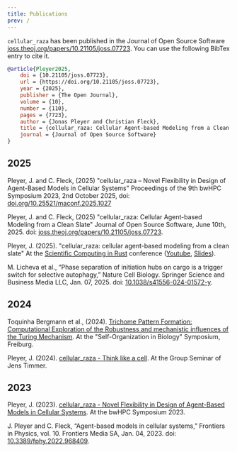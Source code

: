 ```yaml
---
title: Publications
prev: /
---
```


`cellular_raza` has been published in the Journal of Open Source Software
[joss.theoj.org/papers/10.21105/joss.07723](https://joss.theoj.org/papers/10.21105/joss.07723).
You can use the following BibTex entry to cite it.

```bibtex
@article{Pleyer2025,
    doi = {10.21105/joss.07723},
    url = {https://doi.org/10.21105/joss.07723},
    year = {2025},
    publisher = {The Open Journal},
    volume = {10},
    number = {110},
    pages = {7723},
    author = {Jonas Pleyer and Christian Fleck},
    title = {cellular_raza: Cellular Agent-based Modeling from a Clean Slate},
    journal = {Journal of Open Source Software}
}
```

## 2025

Pleyer, J. and C. Fleck,
(2025)
"cellular_raza – Novel Flexibility in Design of Agent-Based Models in Cellular Systems"
Proceedings of the 9th bwHPC Symposium 2023,
2nd October 2025,
doi: [doi.org/10.25521/maconf.2025.1027](https://doi.org/10.25521/maconf.2025.1027)

Pleyer, J. and C. Fleck,
(2025)
"cellular_raza: Cellular Agent-based Modeling from a Clean Slate"
Journal of Open Source Software,
June 10th, 2025.
doi: [joss.theoj.org/papers/10.21105/joss.07723](https://joss.theoj.org/papers/10.21105/joss.07723).

Pleyer, J.
(2025).
"cellular_raza: cellular agent-based modeling from a clean slate"
At the [Scientific Computing in Rust](https://scientificcomputing.rs/2025/talks/pleyer.html)
conference ([Youtube](https://www.youtube.com/watch?v=3q40ozzQ6gE),
[Slides](2025-06-04-Scientific-Computing-in-Rust)).

M. Licheva et al.,
“Phase separation of initiation hubs on cargo is a trigger switch for selective autophagy,”
Nature Cell Biology.
Springer Science and Business Media LLC,
Jan. 07, 2025.
doi: [10.1038/s41556-024-01572-y](https://doi.org/10.1038/s41556-024-01572-y).

## 2024

Toquinha Bergmann et al.,
(2024).
[Trichome Pattern Formation: Computational Exploration of the Robustness and mechanistic influences
of the Turing Mechanism](2024-09-16-self-organization-symposium).
At the "Self-Organization in Biology" Symposium, Freiburg.

Pleyer, J.
(2024).
[cellular_raza - Think like a cell](2024-02-05-think-like-a-cell).
At the Group Seminar of Jens Timmer.

## 2023

Pleyer, J.
(2023).
[cellular_raza - Novel Flexibility in Design of Agent-Based Models in Cellular Systems](
2023-10-15-bwhpc-symposium-2023).
At the bwHPC Symposium 2023.

J. Pleyer and C. Fleck,
“Agent-based models in cellular systems,”
Frontiers in Physics, vol. 10. Frontiers Media SA,
Jan. 04, 2023.
doi: [10.3389/fphy.2022.968409](https://doi.org/10.3389/fphy.2022.968409).
